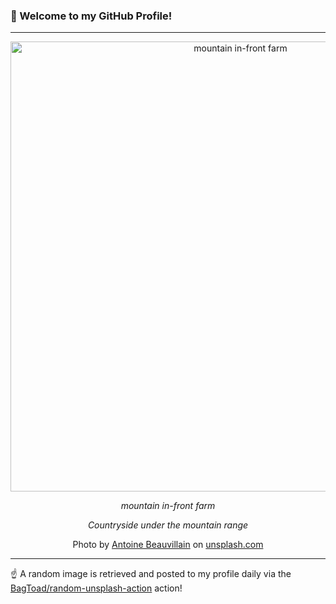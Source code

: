 ### 👋 Welcome to my GitHub Profile!

----

<div align="center">
  <img width="720" src="https://images.unsplash.com/photo-1446031951969-354c9c482c64?crop=entropy&cs=tinysrgb&fit=max&fm=jpg&ixid=M3w1NTI0OTR8MHwxfHJhbmRvbXx8fHx8fHx8fDE3Mzk1MTM1NDZ8&ixlib=rb-4.0.3&q=80&w=1080" alt="mountain in-front farm">
  
  <em>mountain in-front farm</em>
  
  <em>Countryside under the mountain range</em>
  
  Photo by [Antoine Beauvillain](https://www.behance.net/French_Villain) on [unsplash.com](https://unsplash.com/)
</div>

----

☝️ A random image is retrieved and posted to my profile daily via the [BagToad/random-unsplash-action](https://github.com/BagToad/random-unsplash-action) action!

